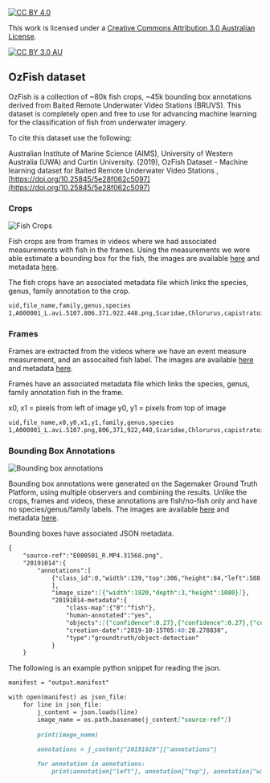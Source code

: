 [![CC BY 4.0][cc-by-shield]][cc-by]

This work is licensed under a [Creative Commons Attribution 3.0 Australian License][cc-by].

[![CC BY 3.0 AU][cc-by-image]][cc-by]

[cc-by]: http://creativecommons.org/licenses/by/3.0/
[cc-by-image]: https://i.creativecommons.org/l/by/3.0/88x31.png
[cc-by-shield]: https://img.shields.io/badge/License-CC%20BY%203.0-lightgrey.svg

## OzFish dataset

OzFish is a collection of ~80k fish crops, ~45k bounding box annotations derived from Baited Remote Underwater Video Stations (BRUVS). This dataset is completely open and free to use for advancing machine learning for the classification of fish from underwater imagery. 

To cite this dataset use the following: 

Australian Institute of Marine Science (AIMS), University of Western Australia (UWA) and Curtin University. (2019), OzFish Dataset - Machine learning dataset for Baited Remote Underwater Video Stations , [https://doi.org/10.25845/5e28f062c5097](https://doi.org/10.25845/5e28f062c5097)

### Crops

![Fish Crops](https://aims.github.io/ozfish/fishcrops.png?raw=true "Fish Crops")

Fish crops are from frames in videos where we had associated measurements with fish in the frames. Using the measurements we were able estimate a bounding box for the fish, the images are available [here](https://data.pawsey.org.au/public/?path=/FDFML/crops) and metadata [here](https://data.pawsey.org.au/download/FDFML/metadata/crop_metadata.csv).

The fish crops have an associated metadata file which links the species, genus, family annotation to the crop.

```markdown
uid,file_name,family,genus,species
1,A000001_L.avi.5107.806.371.922.448.png,Scaridae,Chlorurus,capistratoides
```

### Frames

Frames are extracted from the videos where we have an event measure measurement, and an assocaited fish label. The images are available [here](https://data.pawsey.org.au/public/?path=/FDFML/frames) and metadata [here](https://data.pawsey.org.au/download/FDFML/metadata/frame_metadata.csv).

Frames have an associated metadata file which links the species, genus, family annotation fish in the frame.

x0, x1 = pixels from left of image
y0, y1 = pixels from top of image

```markdown
uid,file_name,x0,y0,x1,y1,family,genus,species
1,A000001_L.avi.5107.png,806,371,922,448,Scaridae,Chlorurus,capistratoides
```

### Bounding Box Annotations

![Bounding box annotations](https://aims.github.io/ozfish/bounding-box-annotations.png?raw=true "Bounding box annotations")

Bounding box annotations were generated on the Sagemaker Ground Truth Platform, using multiple observers and combining the results. Unlike the crops, frames and videos, these annotations are fish/no-fish only and have no species/genus/family labels. The images are available [here](https://data.pawsey.org.au/public/?path=/FDFML/labelled/frames) and metadata [here](https://data.pawsey.org.au/public/?path=/FDFML/labelled/manifests).

Bounding boxes have associated JSON metadata.

```markdown
{
    "source-ref":"E000501_R.MP4.31568.png",
    "20191014":{
        "annotations":[
            {"class_id":0,"width":139,"top":306,"height":84,"left":588.5},{"class_id":0,"width":229.5,"top":357,"height":331,"left":1151},{"class_id":0,"width":198.5,"top":745.5,"height":271,"left":823},{"class_id":0,"width":159.5,"top":806,"height":148.5,"left":0},{"class_id":0,"width":1014,"top":399.5,"height":395,"left":108.5}
            ],
            "image_size":[{"width":1920,"depth":3,"height":1080}]},
            "20191014-metadata":{
                "class-map":{"0":"fish"},
                "human-annotated":"yes",
                "objects":[{"confidence":0.27},{"confidence":0.27},{"confidence":0.2},{"confidence":0.27},{"confidence":0.28}],
                "creation-date":"2019-10-15T05:40:28.278830",
                "type":"groundtruth/object-detection"
            }
    }
```

The following is an example python snippet for reading the json.

```markdown
manifest = "output.manifest"

with open(manifest) as json_file:
    for line in json_file:
        j_content = json.loads(line)
        image_name = os.path.basename(j_content["source-ref"])
        
        print(image_name)
        
        annotations = j_content["20191028"]["annotations"]

        for annotation in annotations:
            print(annotation["left"], annotation["top"], annotation["width"], annotation["height"])
```
